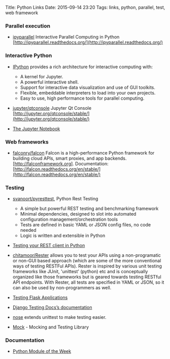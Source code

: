 Title: Python Links
Date: 2015-09-14 23:20
Tags: links, python, parallel, test, web framework

### Parallel execution

- [ipyparallel](https://github.com/ipython/ipyparallel) Interactive Parallel Computing in Python [http://ipyparallel.readthedocs.org/](http://ipyparallel.readthedocs.org/)


### Interactive Python

- [IPython](http://ipython.org/) provides a rich architecture for interactive computing with:
	- A kernel for Jupyter.
	- A powerful interactive shell.
	- Support for interactive data visualization and use of GUI toolkits.
	- Flexible, embeddable interpreters to load into your own projects.
	- Easy to use, high performance tools for parallel computing.

- [jupyter/qtconsole](https://github.com/jupyter/qtconsole) Jupyter Qt Console [http://jupyter.org/qtconsole/stable/](http://jupyter.org/qtconsole/stable/)
- [The Jupyter Notebook](http://jupyter.readthedocs.org/)


### Web frameworks

- [falconry/falcon](https://github.com/falconry/falcon) Falcon is a high-performance Python framework for building cloud APIs, smart proxies, and app backends. [http://falconframework.org]. Documentation: [http://falcon.readthedocs.org/en/stable/](http://falcon.readthedocs.org/en/stable/)


### Testing

- [svanoort/pyresttest](https://github.com/svanoort/pyresttest), Python Rest Testing
	- A simple but powerful REST testing and benchmarking framework
    - Minimal dependencies, designed to slot into automated configuration management/orchestration tools
    - Tests are defined in basic YAML or JSON config files, no code needed
    - Logic is written and extensible in Python

- [Testing your REST client in Python](http://seminar.io/2013/09/27/testing-your-rest-client-in-python/)
- [chitamoor/Rester](https://github.com/chitamoor/rester) allows you to test your APIs using a non-programatic or non-GUI based approach (which are some of the more conventional ways of testing RESTFul APIs). Rester is inspired by various unit testing frameworks like JUnit, 'unittest' (python) etc and is conceptually organized like those frameworks but is geared towards testing RESTful API endpoints. With Rester, all tests are specified in YAML or JSON, so it can also be used by non-programmers as well.
- [Testing Flask Applications](http://flask.pocoo.org/docs/0.10/testing/)
- [Django Testing Docs’s documentation](http://django-testing-docs.readthedocs.org/en/latest/index.html)

- [nose](https://nose.readthedocs.org/en/latest/) extends unittest to make testing easier.
- [Mock](http://www.voidspace.org.uk/python/mock/) - Mocking and Testing Library


### Documentation

- [Python Module of the Week](http://bioportal.weizmann.ac.il/course/python/PyMOTW/PyMOTW/docs/contents.html)



